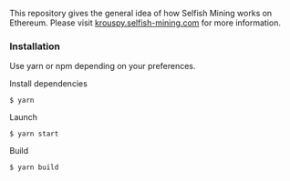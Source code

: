 This repository gives the general idea of how Selfish Mining works on Ethereum. Please visit [krouspy.selfish-mining.com](https://krouspy.selfish-mining.com/) for more information.

### Installation

Use yarn or npm depending on your preferences.

Install dependencies

```
$ yarn
```

Launch

```
$ yarn start
```

Build

```
$ yarn build
```
